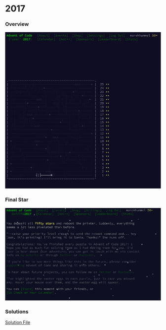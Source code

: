 # 2017

### Overview
![Overview](2017_overview.gif)

### Final Star
![Final Star](2017_conclusion.png)

### Solutions
[Solution File](solutions.txt)
